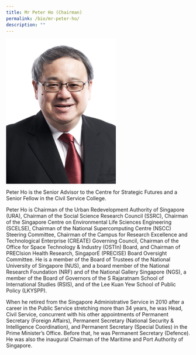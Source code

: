 ```yaml
---
title: Mr Peter Ho (Chairman)
permalink: /bio/mr-peter-ho/
description: ""
---
```

<img src="/images/Bio/Board%20Oversight%20Committee/mr-peter-ho-chairman.jpg" align="center" style="width:300px">

Peter Ho is the Senior Advisor to the Centre for Strategic Futures and a Senior Fellow in the Civil Service College.

Peter Ho is Chairman of the Urban Redevelopment Authority of Singapore (URA), Chairman of the Social Science Research Council (SSRC), Chairman of the Singapore Centre on Environmental Life Sciences Engineering (SCELSE), Chairman of the National Supercomputing Centre (NSCC) Steering Committee, Chairman of the Campus for Research Excellence and Technological Enterprise (CREATE) Governing Council, Chairman of the Office for Space Technology &amp; Industry (OSTIn) Board, and Chairman of PRECIsion Health Research, SingaporE (PRECISE) Board Oversight Committee. He is a member of the Board of Trustees of the National University of Singapore (NUS), and a board member of the National Research Foundation (NRF) and of the National Gallery Singapore (NGS), a member of the Board of Governors of the S Rajaratnam School of International Studies (RSIS), and of the Lee Kuan Yew School of Public Policy (LKYSPP).

When he retired from the Singapore Administrative Service in 2010 after a career in the Public Service stretching more than 34 years, he was Head, Civil Service, concurrent with his other appointments of Permanent Secretary (Foreign Affairs), Permanent Secretary (National Security &amp; Intelligence Coordination), and Permanent Secretary (Special Duties) in the Prime Minister’s Office. Before that, he was Permanent Secretary (Defence). He was also the inaugural Chairman of the Maritime and Port Authority of Singapore.